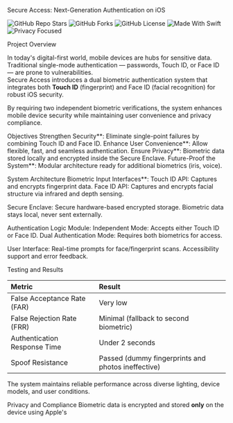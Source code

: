  Secure Access: Next-Generation Authentication on iOS

![GitHub Repo Stars](https://img.shields.io/github/stars/your-github-username/SecureAccess-iOS?style=social)
![GitHub Forks](https://img.shields.io/github/forks/your-github-username/SecureAccess-iOS?style=social)
![GitHub License](https://img.shields.io/github/license/your-github-username/SecureAccess-iOS)
![Made With Swift](https://img.shields.io/badge/Made%20with-Swift-orange.svg)
![Privacy Focused](https://img.shields.io/badge/Privacy-Focused-brightgreen)

Project Overview

In today's digital-first world, mobile devices are hubs for sensitive data. Traditional single-mode authentication — passwords, Touch ID, or Face ID — are prone to vulnerabilities.  
Secure Access introduces a dual biometric authentication system that integrates both **Touch ID** (fingerprint) and Face ID (facial recognition) for robust iOS security.

By requiring two independent biometric verifications, the system enhances mobile device security while maintaining user convenience and privacy compliance.

Objectives
Strengthen Security**: Eliminate single-point failures by combining Touch ID and Face ID.
Enhance User Convenience**: Allow flexible, fast, and seamless authentication.
Ensure Privacy**: Biometric data stored locally and encrypted inside the Secure Enclave.
Future-Proof the System**: Modular architecture ready for additional biometrics (iris, voice).

System Architecture
Biometric Input Interfaces**:
Touch ID API: Captures and encrypts fingerprint data.
Face ID API: Captures and encrypts facial structure via infrared and depth sensing.

Secure Enclave:
Secure hardware-based encrypted storage.
Biometric data stays local, never sent externally.

Authentication Logic Module:
Independent Mode: Accepts either Touch ID or Face ID.
Dual Authentication Mode: Requires both biometrics for access.

User Interface:
Real-time prompts for face/fingerprint scans.
Accessibility support and error feedback.

Testing and Results

| Metric                 | Result |
|:------------------------------|:-----------|
| False Acceptance Rate (FAR)    | Very low  |
| False Rejection Rate (FRR)     | Minimal (fallback to second biometric) |
| Authentication Response Time  | Under 2 seconds |
| Spoof Resistance              | Passed (dummy fingerprints and photos ineffective) |

The system maintains reliable performance across diverse lighting, device models, and user conditions.
 
 Privacy and Compliance
 Biometric data is encrypted and stored **only** on the device using Apple's

